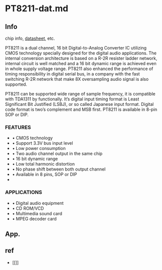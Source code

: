 
# PT8211-dat.md

## Info 
 
chip info, [datasheet](https://www.futurlec.com/Datasheet/Others/PT8211.pdf), etc.

PT8211 is a dual channel, 16 bit Digital-to-Analog Converter IC utilizing CMOS technology specially designed for the digital audio applications. The internal conversion architecture is based on a R-2R resister ladder network, internal circuit is well matched and a 16 bit dynamic range is achieved even in whole supply voltage range. PT8211 also enhanced the performance of timing responsibility in digital serial bus, in a company with the fast switching R-2R network that make 8X oversampling audio signal is also supported. 


PT8211 can be supported wide range of sample frequency, it is compatible with TDA1311 by functionally. It’s digital input timing format is Least Significant Bit Justified (LSBJ), or so called Japanese input format. Digital code format is two’s complement and MSB first. PT8211 is available in 8-pin SOP or DIP.

### FEATURES
- • CMOS technology
- • Support 3.3V bus input level
- • Low power consumption
- • Two audio channel output in the same chip
- • 16 bit dynamic range
- • Low total harmonic distortion
- • No phase shift between both output channel
- • Available in 8 pins, SOP or DIP
- 
### APPLICATIONS
- • Digital audio equipment
- • CD ROM/VCD
- • Multimedia sound card
- • MPEG decoder card 

## App. 

## ref 
 
- [[]] 
 